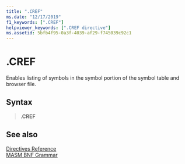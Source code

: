 ```yaml
---
title: ".CREF"
ms.date: "12/17/2019"
f1_keywords: [".CREF"]
helpviewer_keywords: [".CREF directive"]
ms.assetid: 5bfb4f95-0a3f-4039-af29-f745039c92c1
---
```

# .CREF

Enables listing of symbols in the symbol portion of the symbol table and browser file.

## Syntax

> **.CREF**

## See also

[Directives Reference](directives-reference.md)\
[MASM BNF Grammar](masm-bnf-grammar.md)
